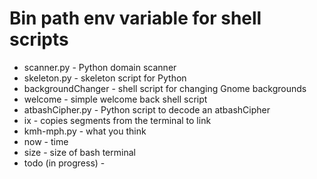 # Bin path env variable for shell scripts

* scanner.py - Python domain scanner
* skeleton.py - skeleton script for Python 
* backgroundChanger - shell script for changing Gnome backgrounds
* welcome - simple welcome back shell script
* atbashCipher.py - Python script to decode an atbashCipher
* ix - copies segments from the terminal to link 
* kmh-mph.py - what you think 
* now - time 
* size - size of bash terminal 
* todo (in progress) - 



